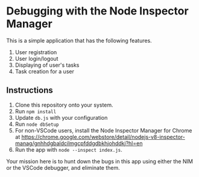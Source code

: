 # Debugging with the Node Inspector Manager

This is a simple application that has the following features.

1. User registration
2. User login/logout
3. Displaying of user's tasks
4. Task creation for a user

## Instructions

1. Clone this repository onto your system.
2. Run `npm install`
3. Update `db.js` with your configuration
4. Run `node dbSetup`
5. For non-VSCode users, install the Node Inspector Manager for Chrome at https://chrome.google.com/webstore/detail/nodejs-v8-inspector-manag/gnhhdgbaldcilmgcpfddgdbkhjohddkj?hl=en
6. Run the app with `node --inspect index.js`.

Your mission here is to hunt down the bugs in this app using either the NIM or the VSCode debugger, and eliminate them.
